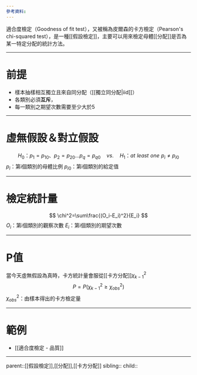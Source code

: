 ```yaml
---
參考資料:
---
```

適合度檢定（Goodness of fit test），又被稱為皮爾森的卡方檢定（Pearson's chi-squared test），是一種[[假設檢定]]，主要可以用來檢定母體[[分配]]是否為某一特定分配的統計方法。
- - -
# 前提
- 樣本抽樣相互獨立且來自同分配（[[獨立同分配|iid]]）
- 各類別必須**互斥**，
- 每一類別之期望次數需要至少大於5
- - -
# 虛無假設＆對立假設
$$
H_0\text{：}p_1=p_{10}、p_2=p_{20}\ldots p_q=p_{q0}\quad vs.\quad H_1\text{：}at \,\,least\,\,one\,\,p_i\neq p_{i0}
$$
$p_i$：第i個類別的母體比例
$p_{i0}$：第i個類別的給定值
- - -
# 檢定統計量
$$
\chi^2=\sum\frac{(O_i-E_i)^2}{E_i}
$$
$O_i$：第i個類別的觀察次數
$E_i$：第i個類別的期望次數
- - -
# P值
當今天虛無假設為真時，卡方統計量會服從[[卡方分配]]$\chi^2_{k-1}$
$$
P=P(\chi^2_{k-1}\geq\chi^2_{obs})
$$
$\chi^2_{obs}$：由樣本得出的卡方檢定量
- - -
# 範例
- [[適合度檢定 - 品質]]
- - -
parent::[[假設檢定]],[[分配]],[[卡方分配]]
sibling::
child::